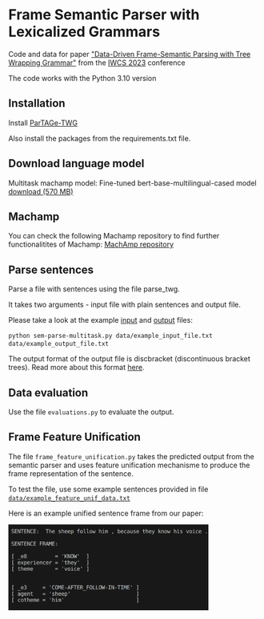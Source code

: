 # Frame Semantic Parser with Lexicalized Grammars

Code and data for paper ["Data-Driven Frame-Semantic Parsing
with Tree Wrapping Grammar"](https://iwcs.pimoid.fr/42.pdf) from the [IWCS 2023](https://iwcs2023.loria.fr/) conference

The code works with the Python 3.10 version

## Installation

Install [ParTAGe-TWG](https://github.com/kawu/partage-twg)

Also install the packages from the requirements.txt file. 


## Download language model

Multitask machamp model:	Fine-tuned bert-base-multilingual-cased model	[download (570 MB)](https://www.dropbox.com/scl/fi/dcwbqmbbuwtdm29b1whrz/model.tar.gz?rlkey=3py7io41vdpp6o79a5ezi8lik&dl=0)

## Machamp

You can check the following Machamp repository to find further functionalitites of Machamp:
[MachAmp repository](https://bitbucket.org/ahmetustunn/mtp/src/master/)

## Parse sentences

Parse a file with sentences using the file parse_twg. 

It takes two arguments - input file with plain sentences and output file. 


Please take a look at the example [input](https://github.com/TaniaBladier/Transformer-based-TWG-parsing/blob/main/example_input_file.txt) and [output](https://github.com/TaniaBladier/Transformer-based-TWG-parsing/blob/main/example_output_file.txt) files:

```
python sem-parse-multitask.py data/example_input_file.txt data/example_output_file.txt
```
The output format of the output file is discbracket (discontinuous bracket trees). Read more about this format [here](https://discodop.readthedocs.io/en/latest/fileformats.html).


## Data evaluation

Use the file `evaluations.py` to evaluate the output.

## Frame Feature Unification 

The file `frame_feature_unification.py` takes the predicted output from the semantic parser and uses feature unification mechanisme to produce the frame representation of the sentence.

To test the file, use some example sentences provided in file [`data/example_feature_unif_data.txt`](https://github.com/TaniaBladier/Frame-Semantic-Parser-with-Lexicalized-Grammars/blob/main/data/example_feature_unif_data.txt)

Here is an example unified sentence frame from our paper:

<img src="https://github.com/TaniaBladier/Frame-Semantic-Parser-with-Lexicalized-Grammars/blob/main/img/Example-Frame-Representation.png" width="400">



